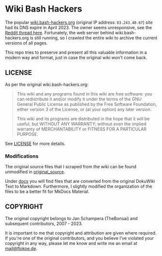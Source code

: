 # Wiki Bash Hackers

The popular [wiki.bash-hackers.org](https://wiki.bash-hackers.org) (original IP address: `83.243.40.67`) site had its DNS expire in April 2023. The owner seems unresponsive, see the [Reddit thread here](https://www.reddit.com/r/bash/comments/12klulf/bashhackersorg_is_now_a_parking_domain/). Fortunately, the web server behind wiki.bash-hackers.org is still running, so I crawled the entire wiki to archive the current versions of all pages.

This repo tries to preserve and present all this valuable information in a modern way and format, just in case the original wiki won't come back.

## LICENSE

As per the original wiki.bash-hackers.org:

> This wiki and any programs found in this wiki are free software: you can redistribute it and/or modify it under the terms of the GNU General Public License as published by the Free Software Foundation, either version 3 of the License, or (at your option) any later version.
>
> This wiki and its programs are distributed in the hope that it will be useful, but WITHOUT ANY WARRANTY; without even the implied warranty of MERCHANTABILITY or FITNESS FOR A PARTICULAR PURPOSE.

See [LICENSE](LICENSE) for more details.

### Modifications

The original source files that I scraped from the wiki can be found unmodified in [original_source](original_source/).

Under [docs](docs/) you will find files that are converted from the original DokuWiki Text to Markdown. Furthermore, I slightly modified the organization of the files to be a better fit for MkDocs Material.

## COPYRIGHT

The original copyright belongs to Jan Schampera (TheBonsai) and subsequent contributors, 2007 - 2023.

It is important to me that copyright and attribution are given where required. If you're one of the original contributors, and you believe I've violated your copyright in any way, please let me know and write me an email at [mail@flokoe.de](mailto:mail@flokoe.de).
